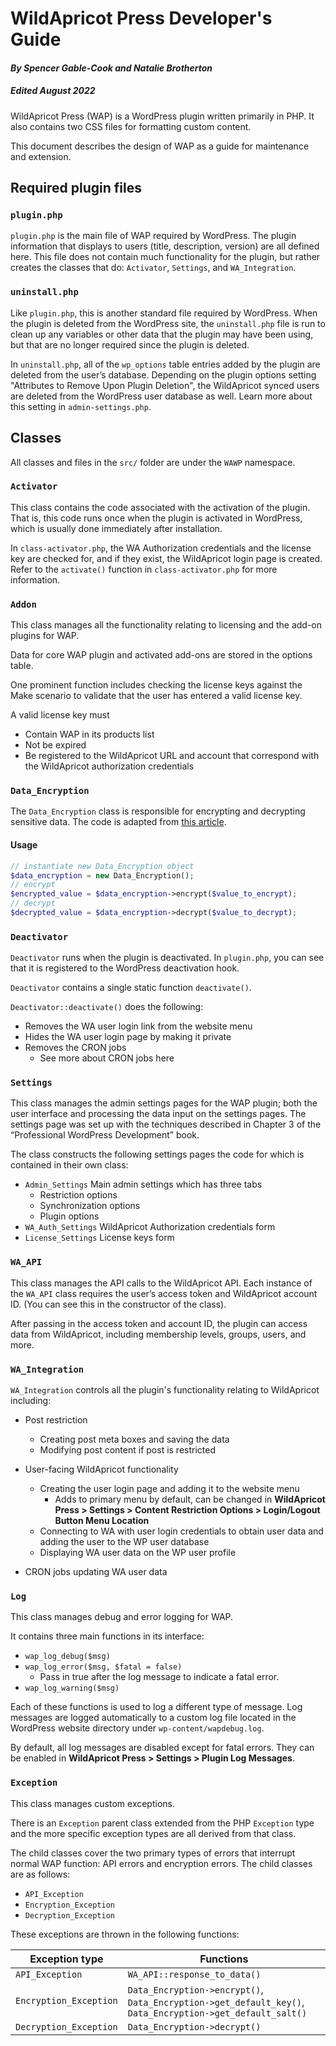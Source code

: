 # WildApricot Press Developer's Guide

#### *By Spencer Gable-Cook and Natalie Brotherton*

##### *Edited August 2022*

WildApricot Press (WAP) is a WordPress plugin written primarily in PHP. It also contains two CSS files for formatting custom content.

This document describes the design of WAP as a guide for maintenance and extension.


## Required plugin files

### `plugin.php`
`plugin.php` is the main file of WAP required by WordPress. The plugin information that displays to users (title, description, version) are all defined here. This file does not contain much  functionality for the plugin, but rather creates the classes that do: `Activator`, `Settings`, and `WA_Integration`. 

### `uninstall.php` 
Like `plugin.php`, this is another standard file required by WordPress. When the plugin is deleted from the WordPress site, the `uninstall.php` file is run to clean up any variables or other data that the plugin may have been using, but that are  no longer required since the plugin is deleted. 

In `uninstall.php`, all of the `wp_options` table entries added by the plugin are deleted from the user’s database. Depending on the plugin options setting "Attributes to Remove Upon Plugin Deletion", the WildApricot synced users are deleted from the WordPress user database as well. Learn more about this setting in `admin-settings.php`. 

## Classes
All classes and files in the `src/` folder are under the `WAWP` namespace.

### `Activator`
This class contains the code associated with the activation of the plugin. That is, this code runs once when the plugin is activated in WordPress, which is usually done immediately after installation. 

In `class-activator.php`, the WA Authorization credentials and the license key are checked for, and if they exist, the WildApricot login page is created. Refer to the `activate()` function in `class-activator.php` for more information.

### `Addon`
This class manages all the functionality relating to licensing and the add-on plugins for WAP. 

Data for core WAP plugin and activated add-ons are stored in the options table. 

One prominent function includes checking the license keys against the Make scenario to validate that the user has entered a valid license key.

A valid license key must

* Contain WAP in its products list
* Not be expired
* Be registered to the WildApricot URL and account that correspond with the WildApricot authorization credentials

### `Data_Encryption`

The `Data_Encryption` class is responsible for encrypting and decrypting sensitive data. The code is adapted from [this article](https://felix-arntz.me/blog/storing-confidential-data-in-wordpress/). 

#### Usage
```php
// instantiate new Data_Encryption object
$data_encryption = new Data_Encryption();
// encrypt
$encrypted_value = $data_encryption->encrypt($value_to_encrypt);
// decrypt
$decrypted_value = $data_encryption->decrypt($value_to_decrypt);
```

### `Deactivator`
`Deactivator` runs when the plugin is deactivated. In `plugin.php`, you can see that it is registered to the WordPress deactivation hook.

`Deactivator` contains a single static function `deactivate()`.

`Deactivator::deactivate()` does the following:
* Removes the WA user login link from the website menu
* Hides the WA user login page by making it private
* Removes the CRON jobs
  * See more about CRON jobs here

### `Settings`
This class manages the admin settings pages for the WAP plugin; both the user interface and processing the data input on the settings pages. The settings page was set up with the techniques described in Chapter 3 of the “Professional WordPress Development” book.

The class constructs the following settings pages the code for which is contained in their own class:
* `Admin_Settings` Main admin settings which has three tabs
  * Restriction options
  * Synchronization options
  * Plugin options
* `WA_Auth_Settings` WildApricot Authorization credentials form
* `License_Settings` License keys form

### `WA_API`
This class manages the API calls to the WildApricot API. Each instance of the `WA_API` class requires the user’s access token and WildApricot account ID. (You can see this in the constructor of the class). 

After passing in the access token and account ID, the plugin can access data from WildApricot, including membership levels, groups, users, and more. 

### `WA_Integration`
`WA_Integration` controls all the plugin's functionality relating to WildApricot including:

* Post restriction
  * Creating post meta boxes and saving the data
  * Modifying post content if post is restricted

* User-facing WildApricot functionality
  * Creating the user login page and adding it to the website menu
    * Adds to primary menu by default, can be changed in **WildApricot Press > Settings > Content Restriction Options > Login/Logout Button Menu Location**
  * Connecting to WA with user login credentials to obtain user data and adding the user to the WP user database
  * Displaying WA user data on the WP user profile
* CRON jobs updating WA user data

### `Log`
This class manages debug and error logging for WAP. 

It contains three main functions in its interface:
* `wap_log_debug($msg)`
* `wap_log_error($msg, $fatal = false)`
  * Pass in true after the log message to indicate a fatal error.
* `wap_log_warning($msg)`

Each of these functions is used to log a different type of message. Log messages are logged automatically to a custom log file located in the WordPress website directory under `wp-content/wapdebug.log`. 

By default, all log messages are disabled except for fatal errors. They can be enabled in **WildApricot Press > Settings > Plugin Log Messages**.

### `Exception`
This class manages custom exceptions. 

There is an `Exception` parent class extended from the PHP `Exception` type and the more specific exception types are all derived from that class. 

The child classes cover the two primary types of errors that interrupt normal WAP function: API errors and encryption errors. The child classes are as follows:
* `API_Exception`
* `Encryption_Exception`
* `Decryption_Exception`

These exceptions are thrown in the following functions:

Exception type         | Functions
---------------------- | -----------------------------
`API_Exception`        | `WA_API::response_to_data()`
`Encryption_Exception` | `Data_Encryption->encrypt()`, `Data_Encryption->get_default_key()`, `Data_Encryption->get_default_salt()`
`Decryption_Exception` | `Data_Encryption->decrypt()`